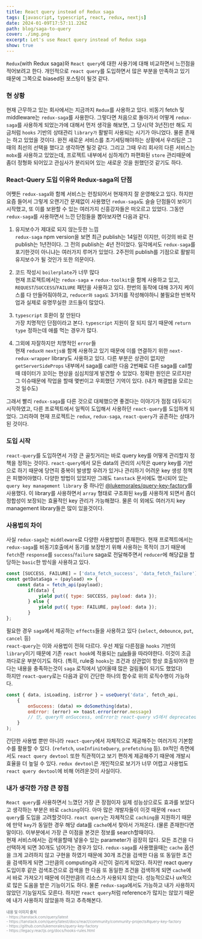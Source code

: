 ```yaml
---
title: React query instead of Redux saga
tags: [javascript, typescript, react, redux, nextjs]
date: 2024-01-09T17:57:11.226Z
path: blog/saga-to-query
cover: ./img.png
excerpt: Let's use React query instead of Redux saga
show: true
---
```


`Redux`(with Redux saga)와 `React query`에 대한 사용기에 대해 비교하면서 느낀점을 적어보려고 한다. 개인적으로 `react query`를 도입하면서 많은 부분을 만족하고 있기 때문에 그쪽으로 biased된 포스팅이 될것 같다.  


### 현 상황
현재 근무하고 있는 회사에서는 지금까지 `Redux`를 사용하고 있다. 비동기 fetch 및 middleware는 `redux-saga`를 사용한다. 그렇다면 처음으로 돌아가서 어떻게 `redux-saga`를 사용하게 되었는가에 대해서 먼저 생각을 해보면, 그 당시(약 3년전)만 해도 지금처럼 `hooks` 기반의 상태관리 `library가` 활발히 사용되는 시기가 아니었다. 물론 존재는 하고 있었을 것이다. 완전 새로운 서비스를 초기세팅해야하는 상황에서 우리팀은 그때의 최선의 선택을 했다고 생각하면 될것 같다. 그리고 그때 우리 회사의 다른 서비스는 `mobx`를 사용하고 있었는데, 프로젝트 내부에서 심하게(?) 파편화된 `store` 관리때문에 좀더 정형화 되어있고 관심사가 분리되어 있는 새로운 것을 원했던것 같기도 하다.  

### React-Query 도입 이유와 Redux-saga의 단점 
어쨋든 `redux-saga`와 함께 서비스는 런칭되어서 현재까지 잘 운영해오고 있다. 하지만 요즘 들어서 그렇게 오랜기간 문제없이 사용했던 `redux-saga`도 슬슬 단점들이 보이기 시작했고, 또 이를 보완할 수 있는 여러가지 신흥강자들은 떠오르고 있었다. 그동안 `redux-saga`를 사용하면서 느낀 단점들을 뽑아보자면 다음과 같다.

1. 유지보수가 제대로 되지 않는듯한 느낌   
`redux-saga` npm version을 보면 최근 publish는 14일전 이지만, 이것의 바로 전 publish는 1년전이다. 그 전의 publish는 4년 전이었다. 일각에서도 `redux-saga`를 포기한것이 아니냐는 여러가지 루머가 있었다. 2주전의 publish를 기점으로 활발히 유지보수가 될 것인가 또한 의문이다.

2. 코드 작성시 `boilerplate`가 너무 많다  
현재 프로젝트에서는 `redux-saga` + `redux-toolkit`을 함께 사용하고 있고, `REQUEST`/`SUCCESS`/`FAILURE` 패턴을 사용하고 있다. 한번의 동작에 대해 3가지 케이스를 다 만들어줘야하고, `reducer와` `saga도` 3가지를 작성해야하니 불필요한 반복작업과 실제로 유명무실한 코드들이 많았다.

3. `typescript` 호환이 잘 안된다  
가장 치명적인 단점이라고 본다. `typescript` 지원이 잘 되지 않기 때문에 `return type` 정하는데 애를 먹는 경우가 많다.

4. 그외에 자잘하지만 치명적인 `error`들  
현재 `redux와` `nextjs를` 함께 사용하고 있기 때문에 이를 연결하기 위한 `next-redux-wrapper` library도 사용하고 있다. 다른 부분은 상관이 없지만 `getServerSideProps` 내부에서 saga를 call한 다음 2번째로 다른 saga를 call할때 데이터가 꼬이는 현상을 심심치않게 발견할 수 있었다. 정확한 원인은 모르지만 그 이슈때문에 작업을 할때 몇번이고 우회했던 기억이 있다. (내가 해결법을 모르는것 일수도)

그래서 빨리 `redux-saga`를 다른 것으로 대체했으면 좋겠다는 이야기가 점점 대두되기 시작하였고, 다른 프로젝트에서 일찍이 도입해서 사용하던 `react-query`를 도입하게 되었다. 그리하여 현재 프로젝트는 `redux`, `redux-saga`, `react-query`가 공존하는 상태가 된 것이다.

### 도입 시작
`react-query`를 도입하면서 가장 큰 골칫거리는 바로 query key를 어떻게 관리할지 정책을 정하는 것이다. `react-query`에서 모든 data의 관리의 시작은 query key를 기반으로 하기 때문에 당연히 중복이 발생할 우려가 있거나 관리하기 어려운 key 생성 정책은 피했어야했다. 다양한 방법이 있었지만 그래도 `tanstack` 문서에도 명시되어 있는 `query key management library` 중 하나인 <a href='https://github.com/lukemorales/query-key-factory' target='_blank' rel='noopener noreferer'>@lukemorales/query-key-factory</a>를 사용했다. 이 library를 사용하면서 `array` 형태로 구조화된 `key`를 사용하게 되면서 좀더 정합성이 보장되는 효율적인 key 관리가 가능해졌다. 물론 이 외에도 여러가지 key management library들은 많이 있을것이다.

### 사용법의 차이  
사실 `redux-saga`는 `middleware`로 다양한 사용방법이 존재한다. 현재 프로젝트에서는 `redux-saga`를 비동기호출에서 동기를 보장받기 위해 사용하는 목적이 크기 때문에 `fetch`한 `response`를 `success`/`failure` saga로 전달해주면서 `reducer`에 해당값을 할당하는 `basic`한 방식을 사용하고 있다. 
```javascript
const [SUCCESS, FAILURE] = ['data_fetch_success', 'data_fetch_failure']
const getDataSaga = (payload) => {
    const data = fetch_api(payload);
        if(data) {
            yield put({ type: SUCCESS, payload: data });
        } else {
            yield put({ type: FAILURE, payload: data });
        }
};
```
필요한 경우 `saga`에서 제공하는 `effects`들을 사용하고 있다 (`select`, `debounce`, `put`, `cancel` 등)  
`react-query`는 이와 사용법이 전혀 다르다. 우선 제일 다른점을 `hooks` 기반의 `library`이기 때문에 기존 `react hook`에 적용되는 <a href='https://legacy.reactjs.org/docs/hooks-rules.html' target='_blank' rel='noopener noreferer'>rule</a>들을 따라야한다. 이것이 조금 까다로운 부분이기도 하다. (특히, rule중 `hooks`는 조건과 상관없이 항상 호출되어야 한다는 내용을 충족하는것이 `saga` 로직에서 넘어올때 많은 걸림돌이 되기도 했었다)  
하지만 `react-query`로는 다음과 같이 간단한 하나의 함수로 위의 로직수행이 가능하다. 
```javascript
const { data, isLoading, isError } = useQuery('data', fetch_api, 
    {   
        onSuccess: (data) => doSomething(data), 
        onError: (error) => toast.error(error.message) 
        // 단, query의 onSuccess, onError는 react-query v5에서 deprecated 되었다 
    } 
);
```
간단한 사용법 뿐만 아니라 `react-query`에서 자체적으로 제공해주는 여러가지 기본함수를 활용할 수 있다. (`refetch`, `useInfiniteQuery`, `prefetching` 등). `DX`적인 측면에서도 `react query devtool` 또한 직관적이고 보기 편하게 제공해주기 때문에 개발시 효율을 더 높일 수 있다. `redux devtool`은 개인적으로 보기가 너무 어렵고 사용법도 `react query devtool`에 비해 어려운것이 사실이다.

### 내가 생각한 가장 큰 장점
`React query`를 사용하면서 느꼈던 가장 큰 장점이자 실제 성능상으로도 효과를 보았다고 생각하는 부분은 바로 `caching`이다. 아마 많은 개발자들이 이것 때문에 `react query`를 도입을 고려할것이다. `react query`는 자체적으로 `caching`을 지원하기 때문에 만약 `key`가 동일한 경우 해당 data를 `cache`에서 찾아서 가져온다. (물론 존재한다면 말이다). 이부분에서 가장 큰 이점을 본것은 정보를 search할때이다.  
현재 서비스에서는 검색을할때 넣을수 있는 parameter가 굉장히 많다. 모든 조건을 다 선택하게 되면 30개도 넘어가는 경우가 있다. `redux-saga`를 사용했을때는 `cache` 옵션을 크게 고려하지 않고 구현을 하였기 때문에 30개 조건을 검색한 다음 또 동일한 조건을 검색하게 되면 그만큼의 computing과 시간이 걸리게 되었다. 하지만 react query 도입이후 같은 검색조건으로 검색을 한 다음 또 동일한 조건을 검색하게 되면 `cache`에서 바로 가져오기 때문에 이전만큼의 리소스가 사용되지 않는다. 성능적으로나 ux적으로 많은 도움을 받은 기능이기도 하다. 물론 `redux-saga`에서도 가능하고 내가 사용하지 않았던 기능일지도 모른다. 하지만 `react query`처럼 reference가 많지는 않았기 때문에 내가 사용하지 않았을까 하고 추측해본다.



<div style="font-size:10px;color:#8b9196;word-break: break-all"><b>내용 및 이미지 출처</b><br/>
- https://tanstack.com/query/latest <br/>
- https://tanstack.com/query/latest/docs/react/community/community-projects#query-key-factory <br/>
- https://github.com/lukemorales/query-key-factory <br/>
- https://legacy.reactjs.org/docs/hooks-rules.html <br/>
</div>

